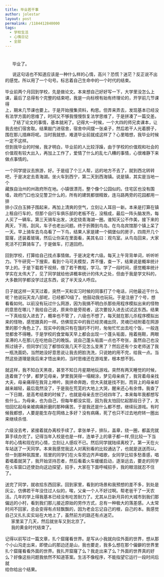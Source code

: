 ```yaml
---
title: 毕业若干事
author: jolestar
layout: post
permalink: /1184412840000
tags:
  - 学校生活
  - 心情日记
  - 全部
---
```

# 

      毕业了。

      说这句话也不知道应该是一种什么样的心情，高兴？恐慌？迷茫？反正说不出的感觉。所以用了一个句号。标志着自己生命中的一个时代的结束。  
       
毕业前两个月回到学校，先是做论文。本来想自己好好写一下，大学里没怎么上课，最后了总得有个完整的结束吧，我是一向标榜有始有终理论的，开学前几节课得  
上，期末几节课也要上。于是开始搜集资料，构思。但弄来弄去，发现基本已经没有法学方面的思维了，时间又不够我慢慢恢复法学思维了，于是拼凑了一篇交差。  
      了结了论文的事情，基本就闲了。记得大一时候，一个大四的师兄卖课本，让我去他们宿舍取。结果敲门进宿舍，宿舍中间摆一张桌子，然后若干人光着膀子，围在那儿措麻将呢。当时我就想，难道毕业前就成这样了？心里暗想，我毕业时候一定不这样。  
但到我毕业的时候，我才明白，毕业前的人比较浮躁，由于学校的价值观和社会的价值观有较大出入，再加上工作了，爱情了什么的乱七八糟的事情，心很难静下来做点事情的。  
        
一个同学提议去旅游，好。于是组了个三人帮，远的地方不去了，就到西北转转吧，于是决定去青海湖。坐火车到西宁，第二天到西海镇。说是镇，其实是当地一个  
藏族自治州的州政府所在地。小镇很漂亮，整个像个公园似的。住宅区也没有围墙，政府门口也没见警卫什么的，所有的建筑都很精致，连马路两旁的花园都用一排  
排小汉白玉狮子围起来，再加上清爽的空气，立刻让人耳目一新。本来是打算在镇上租自行车的，但那个自行车俱乐部的老板不在，没租成，最后一阵头脑发热，每  
人买了一辆车。第三天骑车出发，决定绕青海湖一圈。谁知天公不作美，接下来的两天，下雨，刮风，车子也老出问题。终于折腾到鸟岛。在鸟岛宾馆那个镇上呆了  
一天。早上骑车去鸟岛看了一下鸟，结果人家是建一个碉堡似的房子，四周开几个窟窿，还装着玻璃，然后让你呆在里面看，美其名曰：观鸟室。从鸟岛回来，大家  
死活不打算骑车了。于是做车，打道回府。  
        
回到学校，打算给自己找点事情做。于是决定考六级。每天上午背背单词，听听听力。下午研究一下搜索，看到个马可夫模型，弄不懂，查一下，结果说是概率统计  
学上的。于是下载若干视频，借了若干教程，学习。学了一段时间，感觉概率统计学实在太伟大了，见了同学就给他讲概率统计的伟大之处，但由于我是学文科的，  
大多数同学都没学过这东西，说了半天没人呼应。  
       
日子就这样一天天过着，突然一天和实习时候的同事打了个电话，问他最近干什么呢？他说玩天龙八部呢，已经都70级了。他鼓动我也玩玩。于是注册了个号，想  
看看如何。以前没有玩过什么网游，因为我搞不明白杀那些用程序模拟出来的怪物的意思在哪儿？我给自己说，原来你是旁观者，这次要投入进去试试这东西。结果  
一下真给投入进去了，概率也不管了，六级也不想了，每天就在那儿杀程序模拟出来的怪物，感觉跟真的一样。仿佛现实中的我已经灵魂出窍，灵魂已经附着在网游  
里的那个角色上了。现实中的我只有在饿的不行时，匆匆忙忙出去吃个饭，一般连觉都舍不得睡。于是学校的食堂每天早上都会出现一个蓬头垢面，拖着拖鞋，两眼  
呆滞的人在那儿在吃他自己的晚饭。说自己蓬头垢面一点也不夸张，虽然自己也没照过镜子，但同学们见了都惊叹我几天不见怎么变黑了？然后还有个女老师送了我  
一瓶洗面奶，当然她没好意思说让我去把脸洗洗，只说她的用不完，给我一点。当然这些道理是我后来才悟出来的，当时思维还在游戏里，根本想不到。  
      
就这样，我不知白天黑夜，甚至不知日月星期地玩游戏。突然有两天睡觉的时候，连着做了个梦，都梦见母亲，梦里我哭得一塌糊涂，梦见母亲病了，我背着母亲找  
大夫，母亲痛得在我背上呻吟，我拼命奔跑，但大夫就是找不到，而背上的母亲却越来越轻，最后竟然没了，于是我在荒芜的大地上大哭，醒来还心有余悸。我查了  
一下日期，是高考结束的时候了，也就是母亲去世已经四年了。本来每年我都想写些什么，为母亲，也为自己，但每年都没实现，因为我太怕回忆起那段日子了，太  
怕回忆起母亲被病痛折磨的那种痛苦。于是我还是什么都不想，继续玩游戏。有时候我都想，人要是能生存在网络上多好？没有病痛，死了也只不过去地府转一圈出  
来继续杀怪.  
     
六级没去考，紧接着就办离校手续了。拿张单子，排队，盖章，绕一圈，都盖完就算手续办完了。记得当年入校是也是一样，连单子上的章子都一样,但比较一下当  
年的心情和现在的心情，立刻让人感叹不已。然后同学就陆续离校了。第一天在火车站送了一天同学。本来我感觉我这人对离别看的比较通达了，也就是送送而以。  
但一到那种氛围里，班里的同学们在火车旁边齐声唱歌，女同学比较多愁善感，唱着唱着就哭了，我开始坚持忍者，然后看着火车缓缓启动，逐渐远去，要走的同学  
在火车窗口还使劲向这边探望，招手，大家在下面呼喊招手，我的眼泪就忍不住了。  
      
送完了同学，就收拾东西回家。回到家里，看到的场景和我预想的差不多，到处是灰尘，仿佛若干年没住过人似的，唉，父亲一个人不好过啊。帮老爸干了一天农  
活。几年的学上得我基本已经没有吃苦耐力了。尤其从日新月异的大城市到我们那偏远的小村，看到我们那儿接近原始的劳作方式，总有一种极大的落差感。人太常  
时间不回家，总会变得有点轻飘飘的，因为老会忘记自己的根，自己的本。我感觉自己又扎扎实实站在大地上了，虽然前方的路还有点迷茫。  
     家里呆了几天，然后就坐车又到北京了。  
     我的黄金时代结束了。  
      
记得以前写过一篇文章，扎个窟窿看世界。是写从小我就向往外面的世界，想从那个小山沟走出来，即使山的那边还是山，我也要走，我多么想在那个偏僻的世界里  
扎个窟窿看看外面的世界。我扎开窟窿了么？我走出来了么？外面的世界真的好么？好像这些问题我依然不知道答案。生活不像程序，不能指望它运行一段时间后就  
给你给出个结果。
